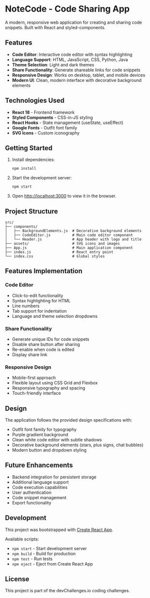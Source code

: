 # NoteCode - Code Sharing App

A modern, responsive web application for creating and sharing code snippets. Built with React and styled-components.

## Features

- **Code Editor**: Interactive code editor with syntax highlighting
- **Language Support**: HTML, JavaScript, CSS, Python, Java
- **Theme Selection**: Light and dark themes
- **Share Functionality**: Generate shareable links for code snippets
- **Responsive Design**: Works on desktop, tablet, and mobile devices
- **Modern UI**: Clean, modern interface with decorative background elements

## Technologies Used

- **React 18** - Frontend framework
- **Styled Components** - CSS-in-JS styling
- **React Hooks** - State management (useState, useEffect)
- **Google Fonts** - Outfit font family
- **SVG Icons** - Custom iconography

## Getting Started

1. Install dependencies:
   ```bash
   npm install
   ```

2. Start the development server:
   ```bash
   npm start
   ```

3. Open [http://localhost:3000](http://localhost:3000) to view it in the browser.

## Project Structure

```
src/
├── components/
│   ├── BackgroundElements.js  # Decorative background elements
│   ├── CodeEditor.js          # Main code editor component
│   └── Header.js              # App header with logo and title
├── assets/                    # SVG icons and images
├── App.js                     # Main application component
├── index.js                   # React entry point
└── index.css                  # Global styles
```

## Features Implementation

### Code Editor
- Click-to-edit functionality
- Syntax highlighting for HTML
- Line numbers
- Tab support for indentation
- Language and theme selection dropdowns

### Share Functionality
- Generate unique IDs for code snippets
- Disable share button after sharing
- Re-enable when code is edited
- Display share link

### Responsive Design
- Mobile-first approach
- Flexible layout using CSS Grid and Flexbox
- Responsive typography and spacing
- Touch-friendly interface

## Design

The application follows the provided design specifications with:
- Outfit font family for typography
- Purple gradient background
- Clean white code editor with subtle shadows
- Decorative background elements (stars, plus signs, chat bubbles)
- Modern button and dropdown styling

## Future Enhancements

- Backend integration for persistent storage
- Additional language support
- Code execution capabilities
- User authentication
- Code snippet management
- Export functionality

## Development

This project was bootstrapped with [Create React App](https://github.com/facebook/create-react-app).

Available scripts:
- `npm start` - Start development server
- `npm build` - Build for production
- `npm test` - Run tests
- `npm eject` - Eject from Create React App

## License

This project is part of the devChallenges.io coding challenges.